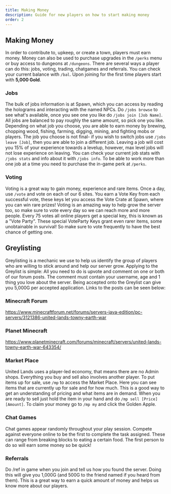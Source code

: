 ```yaml
---
title: Making Money
description: Guide for new players on how to start making money
order: 2
---
```

## Making Money
In order to contribute to, upkeep, or create a town, players must earn money. Money can also be used to purchase upgrades in the `/perks` menu or buy access to dungeons at `/dungeons`. There are several ways a player can do this: jobs, voting, trading, chatgames and referrals. You can check your current balance with `/bal`. Upon joining for the first time players start with **5,000 Gold**.

### Jobs
The bulk of jobs information is at Spawn, which you can access by reading the holograms and interacting with the named NPCs. Do `/jobs browse` to see what's available, once you see one you like do `/jobs join [Job Name]`. All jobs are balanced to pay roughly the same amount, so pick one you like. Depending on what job you choose, you are able to earn money by brewing, chopping wood, fishing, farming, digging, mining, and fighting mobs or players. The job you choose is not final- if you wish to switch jobs use `/jobs leave [Job]`, then you are able to join a different job. Leaving a job will cost you 15% of your experience towards a levelup, however, max level jobs will not lose experience on leaving. You can check your current job stats with `/jobs stats` and info about it with `/jobs info`. To be able to work more than one job at a time you need to purchase the in-game perk at `/perks`.

### Voting
Voting is a great way to gain money, experience and rare items. Once a day, use `/vote` and vote on each of our 6 sites. You earn a Vote Key from each successful vote, these keys let you access the Vote Crate at Spawn, where you can win rare prizes! Voting is an amazing way to help grow the server too, so make sure to vote every day so we can reach more and more people.
Every 75 votes all online players get a special key, this is known as a "Vote Party". These special VoteParty Keys grant even rarer items, some unobtainable in survival! So make sure to vote frequently to have the best chance of getting one.

## Greylisting
Greylisting is a mechanic we use to help us identify the group of players who are willing to stick around and help our server grow. Applying to the Greylist is simple: All you need to do is upvote and comment on one or both of our forum posts. The comment must contain your username, age and 1 thing you love about the server. Being accepted onto the Greylist can give you 5,000G per accepted application. Links to the posts can be seen below:

### Minecraft Forum
https://www.minecraftforum.net/forums/servers-java-edition/pc-servers/3121386-united-lands-towny-earth-war

### Planet Minecraft
https://www.planetminecraft.com/forums/minecraft/servers/united-lands-towny-earth-war-643354/


### Market Place
United Lands uses a player-led economy, that means there are no Admin shops. Everything you buy and sell also involves another player. To put items up for sale, use `/mp` to access the Market Place. Here you can see items that are currently up for sale and for how much. This is a good way to get an understanding of pricing and what items are in demand. When you are ready to sell just hold the item in your hand and do `/mp sell [Price] [Amount]`. To claim your money go to `/mp my` and click the Golden Apple.

### Chat Games
Chat games appear randomly throughout your play session. Compete against everyone online to be the first to complete the task assigned. These can range from breaking blocks to eating a certain food. The first person to do so will earn some money so be quick!

### Referrals
Do /ref in game when you join and tell us how you found the server. Doing this will give you 1,000G (and 500G to the friend named if you heard from them). This is a great way to earn a quick amount of money and helps us know more about our players.
